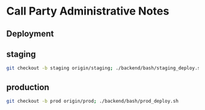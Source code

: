 # Call Party Administrative Notes 

## Deployment

## staging
```bash
git checkout -b staging origin/staging; ./backend/bash/staging_deploy.sh
```

## production
```bash
git checkout -b prod origin/prod; ./backend/bash/prod_deploy.sh
```

